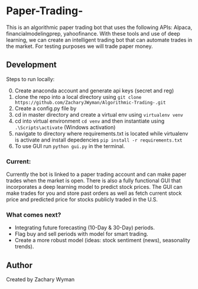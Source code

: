 # Paper-Trading-
This is an algorithmic paper trading bot that uses the following APIs: Alpaca, financialmodelingprep, yahoofinance. With these tools and use of deep learning, we can create an intelligent trading bot that can automate trades in the market. For testing purposes we will trade paper money. 

## Development
Steps to run locally:  

0. Create anaconda account and generate api keys (secret and reg)
1. clone the repo into a local directory using ```git clone https://github.com/ZacharyJWyman/Algorithmic-Trading-.git```
2. Create a config.py file by 
3. cd in master directory and create a virtual env using ```virtualenv venv```
4. cd into virtual environment ```cd venv``` and then instantiate using ```.\Scripts\activate``` (Windows activation)
5. navigate to directory where requirements.txt is located while virtualenv is activate and install depedencies ```pip install -r requirements.txt```
6. To use GUI run ```python gui.py``` in the terminal.

### Current:
Currently the bot is linked to a paper trading account and can make paper trades when the market is open. There is also a fully functional GUI that incorporates a deep learning model to predict stock prices. The GUI can make trades for you and store past orders as well as fetch current stock price and predicted price for stocks publicly traded in the U.S. 
  
### What comes next?
* Integrating future forecasting (10-Day & 30-Day) periods. 
* Flag buy and sell periods with model for smart trading. 
* Create a more robust model (ideas: stock sentiment (news), seasonality trends). 

## Author
Created by Zachary Wyman
